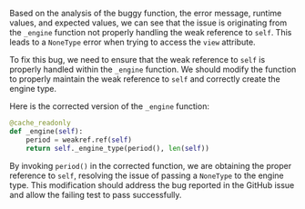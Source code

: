 Based on the analysis of the buggy function, the error message, runtime values, and expected values, we can see that the issue is originating from the `_engine` function not properly handling the weak reference to `self`. This leads to a `NoneType` error when trying to access the `view` attribute.

To fix this bug, we need to ensure that the weak reference to `self` is properly handled within the `_engine` function. We should modify the function to properly maintain the weak reference to `self` and correctly create the engine type.

Here is the corrected version of the `_engine` function:

```python
@cache_readonly
def _engine(self):
    period = weakref.ref(self)
    return self._engine_type(period(), len(self))
```

By invoking `period()` in the corrected function, we are obtaining the proper reference to `self`, resolving the issue of passing a `NoneType` to the engine type. This modification should address the bug reported in the GitHub issue and allow the failing test to pass successfully.